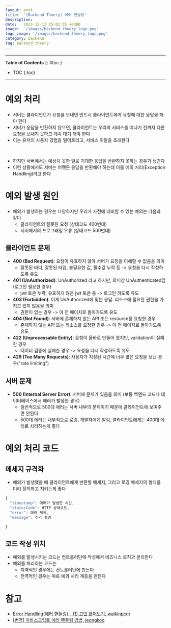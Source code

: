 ```yaml
---
layout: post
title:  '[Backend Thoery] 에러 핸들링'
description: 
date:   2023-12-12 15:01:35 +0300
image:  '/images/backend_theory_logo.png'
logo_image: '/images/backend_theory_logo.png'
category: backend
tag: backend_theory
---
```


---
**Table of Contents**
{: #toc }
*  TOC
{:toc}

---

# 예외 처리

- 서버는 클라이언트가 요청을 보내면 반드시 클라이언트에게 요청에 대한 응답을 해야 한다
- 서버가 응답을 반환하지 않으면, 클라이언트는 우리의 서비스를 떠나기 전까지 다른 요청을 보내지 못하고 계속 대기 해야 한다
- 이는 유저의 사용자 경험을 떨어트리고, 서비스 이탈을 초래한다

<br>

- 하지만 서버에서는 예상치 못한 일로 기대한 응답을 반환하지 못하는 경우가 생긴다
- 이런 상황에서도 서버는 어쨋든 응답을 반환해야 하는데 이를 예외 처리(Exception Handling)라고 한다

# 예외 발생 원인

- 예외가 발생하는 경우는 다양하지만 우리가 사전에 대비할 수 있는 예외는 다음과 같다
  - 클라이언트의 잘못된 요청 (상태코드 400번대)
  - 서버에서의 프로그래밍 오류 (상태코드 500번대)

## 클라이언트 문제

- **400 (Bad Request)**: 요청이 유효하지 않아 서버가 요청을 이해할 수 없음을 의미
  - 잘못된 바디, 잘못된 타입, 불필요한 값, 필수값 누락 등 -> 요청을 다시 작성하도록 유도
- **401 (UnAuthorized)**: UnAuthorized 라고 하지만, 의미상 UnAuthenticated임 (로그인 필요한 경우)
  - jwt 토큰 누락, 유효하지 않은 jwt 토큰 등 -> 로그인 하도록 유도
- **403 (Forbidden)**: 이게 UnAuthorized에 맞는 응답. 리소스에 필요한 권한을 가지고 있지 않음을 의미
  - 권한이 없는 경우 -> 이 전 페이지로 돌아가도록 유도
- **404 (Not Found)**:  서버에 존재하지 않는 API 또는 resource를 요청한 경우
  - 존재하지 않는 API 또는 리소스를 요청한 경우 -> 이 전 페이지로 돌아가도록 유도
- **422 (Unprocessable Entity)**: 요청이 올바로 만들어 졌지만, validation이 실패한 경우
  - 데이터 검증에 실패한 경우 -> 요청을 다시 작성하도록 유도
- **429 (Too Many Requests)**: 사용자가 지정된 시간에 너무 많은 요청을 보낸 경우("rate limiting")

## 서버 문제

- **500 (Internal Server Error)**: 서버에 문제가 있음을 의미 (보통 백엔드 코드나 데이터베이스에서 에러가 발생한 경우)
  - 일반적으로 500대 에러는 서버 내부의 문제이기 때문에 클라이언트에 보여주면 안된다
  - 500대 에러는 내부적으로 로깅, 개발자에게 알림, 클라이언트에게는 400대 에러로 처리하는게 좋다


# 예외 처리 코드

## 메세지 규격화

- 예외가 발생했을 때 클라이언트에게 반환할 메세지, 그리고 로깅 메세지의 형태를 미리 정의하고 지키는게 좋다

```js
{
  "timestamp": 에러가 발생한 시간,
  "statusCode": HTTP 상태코드,
  "error": 에러 제목,
  "message": 추가 설명

}
```

## 코드 작성 위치

- 예외를 발생시키는 코드는 컨트롤러단에 작성해서 비즈니스 로직과 분리한다
- 예외를 처리하는 코드는 
  - 지역적인 경우에는 컨트롤러단에 만든다
  - 전역적인 경우는 따로 예외 처리 계층을 만든다



# 참고

- [Error Handling(에러 핸들링) - (1) 고민 풀어보기, walkinpcm](https://blog.walkinpcm.com/21)
- [[번역] 자바스크립트 에러 핸들링 방법, jeongkoo](https://velog.io/@cookie004/%EB%B2%88%EC%97%AD-%EC%9E%90%EB%B0%94%EC%8A%A4%ED%81%AC%EB%A6%BD%ED%8A%B8-%EC%97%90%EB%9F%AC-%ED%95%B8%EB%93%A4%EB%A7%81-%EB%B0%A9%EB%B2%95-%EC%86%8C%EA%B0%9C)